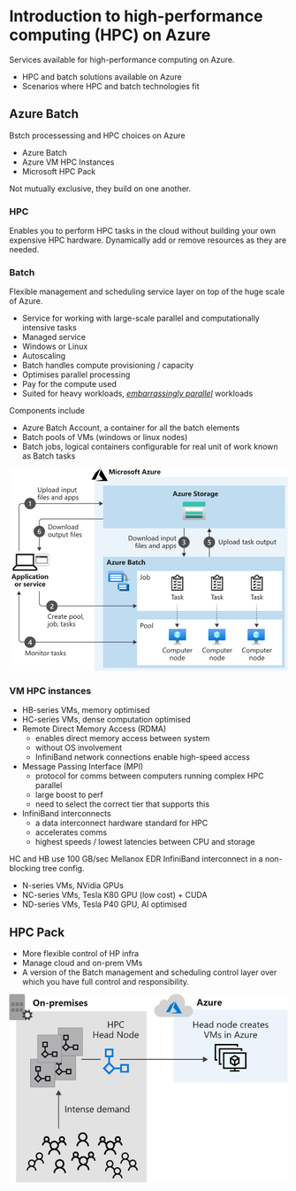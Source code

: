 # Introduction to high-performance computing (HPC) on Azure

Services available for high-performance computing on Azure.

- HPC and batch solutions available on Azure
- Scenarios where HPC and batch technologies fit


## Azure Batch

Bstch processessing and HPC choices on Azure

- Azure Batch
- Azure VM HPC Instances
- Microsoft HPC Pack

Not mutually exclusive, they build on one another.

### HPC

Enables you to perform HPC tasks in the cloud without building your own expensive HPC hardware. Dynamically add or remove resources as they are needed.


### Batch

Flexible management and scheduling service layer on top of the huge scale of Azure.

- Service for working with large-scale parallel and computationally intensive tasks
- Managed service
- Windows or Linux
- Autoscaling
- Batch handles compute provisioning / capacity
- Optimises parallel processing
- Pay for the compute used
- Suited for heavy workloads, [<i>embarrassingly parallel</i>](https://en.wikipedia.org/wiki/Embarrassingly_parallel) workloads 

Components include 

- Azure Batch Account, a container for all the batch elements
- Batch pools of VMs (windows or linux nodes)
- Batch jobs, logical containers configurable for real unit of work known as Batch tasks


![](assets/3h-components-of-azure-batch.svg) 


### VM HPC instances

- HB-series VMs, memory optimised
- HC-series VMs, dense computation optimised
- Remote Direct Memory Access (RDMA)
    - enables direct memory access between system 
    - without OS involvement
    - InfiniBand network connections enable high-speed access
- Message Passing Interface (MPI)
    - protocol for comms between computers running complex HPC parallel
    - large boost to perf
    - need to select the correct tier that supports this
- InfiniBand interconnects
    - a data interconnect hardware standard for HPC
    - accelerates comms
    - highest speeds / lowest latencies between CPU and storage

HC and HB use 100 GB/sec Mellanox EDR InfiniBand interconnect in a non-blocking tree config.


- N-series VMs, NVidia GPUs
- NC-series VMs, Tesla K80 GPU (low cost) + CUDA
- ND-series VMs, Tesla P40 GPU, AI optimised


## HPC Pack

- More flexible control of HP infra
- Manage cloud and on-prem VMs
- A version of the Batch management and scheduling control layer over which you have full control and responsibility.


![](assets/3h-hpc-pack-hybrid.svg)
